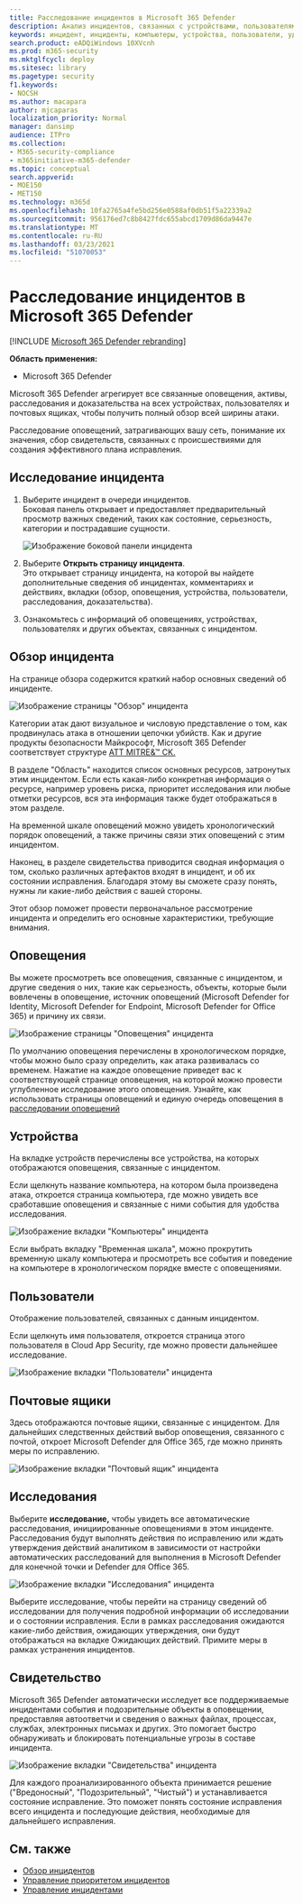 ```yaml
---
title: Расследование инцидентов в Microsoft 365 Defender
description: Анализ инцидентов, связанных с устройствами, пользователями и почтовыми ящиками.
keywords: инцидент, инциденты, компьютеры, устройства, пользователи, удостоверения, почта, электронная почта, почтовый ящик, исследование, график, свидетельство
search.product: eADQiWindows 10XVcnh
ms.prod: m365-security
ms.mktglfcycl: deploy
ms.sitesec: library
ms.pagetype: security
f1.keywords:
- NOCSH
ms.author: macapara
author: mjcaparas
localization_priority: Normal
manager: dansimp
audience: ITPro
ms.collection:
- M365-security-compliance
- m365initiative-m365-defender
ms.topic: conceptual
search.appverid:
- MOE150
- MET150
ms.technology: m365d
ms.openlocfilehash: 10fa2765a4fe5bd256e0588af0db51f5a22339a2
ms.sourcegitcommit: 956176ed7c8b8427fdc655abcd1709d86da9447e
ms.translationtype: MT
ms.contentlocale: ru-RU
ms.lasthandoff: 03/23/2021
ms.locfileid: "51070053"
---
```

# <a name="investigate-incidents-in-microsoft-365-defender"></a>Расследование инцидентов в Microsoft 365 Defender

[!INCLUDE [Microsoft 365 Defender rebranding](../includes/microsoft-defender.md)]


**Область применения:**

- Microsoft 365 Defender

Microsoft 365 Defender агрегирует все связанные оповещения, активы, расследования и доказательства на всех устройствах, пользователях и почтовых ящиках, чтобы получить полный обзор всей ширины атаки.

Расследование оповещений, затрагивающих вашу сеть, понимание их значения, сбор свидетельств, связанных с происшествиями для создания эффективного плана исправления.

## <a name="investigate-an-incident"></a>Исследование инцидента

1. Выберите инцидент в очереди инцидентов. <BR> Боковая панель открывает и предоставляет предварительный просмотр важных сведений, таких как состояние, серьезность, категории и пострадавшие сущности.

    ![Изображение боковой панели инцидента](../../media/incident-side-panel.png)

2. Выберите **Открыть страницу инцидента**. <BR> Это открывает страницу инцидента, на которой вы найдете дополнительные сведения об инцидентах, комментариях и действиях, вкладки (обзор, оповещения, устройства, пользователи, расследования, доказательства).

3. Ознакомьтесь с информаций об оповещениях, устройствах, пользователях и других объектах, связанных с инцидентом.

## <a name="incident-overview"></a>Обзор инцидента

На странице обзора содержится краткий набор основных сведений об инциденте.

![Изображение страницы "Обзор" инцидента](../../media/incidents-overview.png)

Категории атак дают визуальное и числовую представление о том, как продвинулась атака в отношении цепочки убийств. Как и другие продукты безопасности Майкрософт, Microsoft 365 Defender соответствует структуре [ATT MITRE&&trade; CK.](https://attack.mitre.org/)

В разделе "Область" находится список основных ресурсов, затронутых этим инцидентом. Если есть какая-либо конкретная информация о ресурсе, например уровень риска, приоритет исследования или любые отметки ресурсов, вся эта информация также будет отображаться в этом разделе.

На временной шкале оповещений можно увидеть хронологический порядок оповещений, а также причины связи этих оповещений с этим инцидентом.

Наконец, в разделе свидетельства приводится сводная информация о том, сколько различных артефактов входят в инцидент, и об их состоянии исправления. Благодаря этому вы сможете сразу понять, нужны ли какие-либо действия с вашей стороны.

Этот обзор поможет провести первоначальное рассмотрение инцидента и определить его основные характеристики, требующие внимания.

## <a name="alerts"></a>Оповещения

Вы можете просмотреть все оповещения, связанные с инцидентом, и другие сведения о них, такие как серьезность, объекты, которые были вовлечены в оповещение, источник оповещений (Microsoft Defender for Identity, Microsoft Defender for Endpoint, Microsoft Defender for Office 365) и причину их связи.

![Изображение страницы "Оповещения" инцидента](../../media/incident-alerts.png)

По умолчанию оповещения перечислены в хронологическом порядке, чтобы можно было сразу определить, как атака развивалась со временем. Нажатие на каждое оповещение приведет вас к соответствующей странице оповещения, на которой можно провести углубленное исследование этого оповещения. Узнайте, как использовать страницы оповещений и единую очередь оповещения в [расследовании оповещений](investigate-alerts.md)

## <a name="devices"></a>Устройства

На вкладке устройств перечислены все устройства, на которых отображаются оповещения, связанные с инцидентом.

Если щелкнуть название компьютера, на котором была произведена атака, откроется страница компьютера, где можно увидеть все сработавшие оповещения и связанные с ними события для удобства исследования.

![Изображение вкладки "Компьютеры" инцидента](../../media/incident-machines.png)

Если выбрать вкладку "Временная шкала", можно прокрутить временную шкалу компьютера и просмотреть все события и поведение на компьютере в хронологическом порядке вместе с оповещениями.

## <a name="users"></a>Пользователи

Отображение пользователей, связанных с данным инцидентом.

Если щелкнуть имя пользователя, откроется страница этого пользователя в Cloud App Security, где можно провести дальнейшее исследование.

![Изображение вкладки "Пользователи" инцидента](../../media/incident-users.png)

## <a name="mailboxes"></a>Почтовые ящики

Здесь отображаются почтовые ящики, связанные с инцидентом. Для дальнейших следственных действий выбор оповещения, связанного с почтой, откроет Microsoft Defender для Office 365, где можно принять меры по исправлению.

![Изображение вкладки "Почтовый ящик" инцидента](../../media/incident-mailboxes.png)

## <a name="investigations"></a>Исследования

Выберите **исследование,** чтобы увидеть все автоматические расследования, инициированные оповещениями в этом инциденте. Расследования будут выполнять действия по исправлению или ждать утверждения действий аналитиком в зависимости от настройки автоматических расследований для выполнения в Microsoft Defender для конечной точки и Defender для Office 365.

![Изображение вкладки "Исследования" инцидента](../../media/incident-investigations.png)

Выберите исследование, чтобы перейти на страницу сведений об исследовании для получения подробной информации об исследовании и о состоянии исправления. Если в рамках расследования ожидаются какие-либо действия, ожидающих утверждения, они будут отображаться на вкладке Ожидающих действий. Примите меры в рамках устранения инцидентов.

## <a name="evidence"></a>Свидетельство

Microsoft 365 Defender автоматически исследует все поддерживаемые инцидентами события и подозрительные объекты в оповещении, предоставляя автоответчи и сведения о важных файлах, процессах, службах, электронных письмах и других. Это помогает быстро обнаруживать и блокировать потенциальные угрозы в составе инцидента.

![Изображение вкладки "Свидетельства" инцидента](../../media/incident-evidence.png)

Для каждого проанализированного объекта принимается решение ("Вредоносный", "Подозрительный", "Чистый") и устанавливается состояние исправление. Это поможет понять состояние исправления всего инцидента и последующие действия, необходимые для дальнейшего исправления.

## <a name="related-topics"></a>См. также

- [Обзор инцидентов](incidents-overview.md)
- [Управление приоритетом инцидентов](incident-queue.md)
- [Управление инцидентами](manage-incidents.md)

